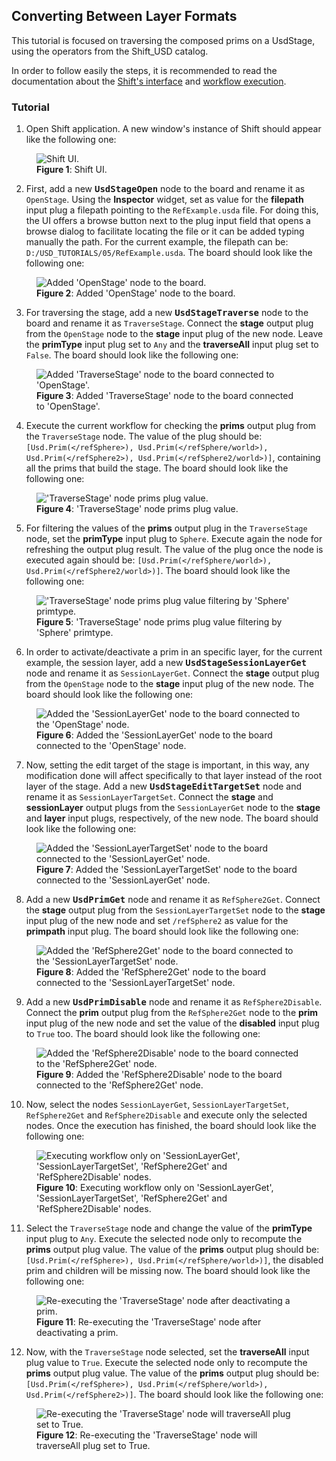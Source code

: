 ## Converting Between Layer Formats

This tutorial is focused on traversing the composed prims on a UsdStage, using the operators from the Shift_USD catalog.

In order to follow easily the steps, it is recommended to read the documentation about the [Shift's interface](../../../getting_started/basics/ui_overview.md) and [workflow execution](../../../getting_started/basics/execute.md).


### Tutorial

1. Open Shift application. A new window's instance of Shift should appear like the following one:

<figure>
    <img src="images/usd_tutorial_05/step_01_t05.png" alt="Shift UI.">
    <figcaption><b>Figure 1</b>: Shift UI.</figcaption>
</figure>

2. First, add a new **<tt>UsdStageOpen</tt>** node to the board and rename it as `OpenStage`. Using the **Inspector** widget, set as value for the **filepath** input plug a filepath pointing to the `RefExample.usda` file. For doing this, the UI offers a browse button next to the plug input field that opens a browse dialog to facilitate locating the file or it can be added typing manually the path. For the current example, the filepath can be: `D:/USD_TUTORIALS/05/RefExample.usda`. The board should look like the following one:

<figure>
    <img src="images/usd_tutorial_05/step_02_t05.png" alt="Added 'OpenStage' node to the board.">
    <figcaption><b>Figure 2</b>: Added 'OpenStage' node to the board.</figcaption>
</figure>

3. For traversing the stage, add a new **<tt>UsdStageTraverse</tt>** node to the board and rename it as `TraverseStage`. Connect the **stage** output plug from the `OpenStage` node to the **stage** input plug of the new node. Leave the **primType** input plug set to `Any` and the **traverseAll** input plug set to `False`. The board should look like the following one:

<figure>
    <img src="images/usd_tutorial_05/step_03_t05.png" alt="Added 'TraverseStage' node to the board connected to 'OpenStage'.">
    <figcaption><b>Figure 3</b>: Added 'TraverseStage' node to the board connected to 'OpenStage'.</figcaption>
</figure>

4. Execute the current workflow for checking the **prims** output plug from the `TraverseStage` node. The value of the plug should be: `[Usd.Prim(</refSphere>), Usd.Prim(</refSphere/world>), Usd.Prim(</refSphere2>), Usd.Prim(</refSphere2/world>)]`, containing all the prims that build the stage. The board should look like the following one:

<figure>
    <img src="images/usd_tutorial_05/step_04_t05.png" alt="'TraverseStage' node prims plug value.">
    <figcaption><b>Figure 4</b>: 'TraverseStage' node prims plug value.</figcaption>
</figure>

5. For filtering the values of the **prims** output plug in the `TraverseStage` node, set the **primType** input plug to `Sphere`. Execute again the node for refreshing the output plug result. The value of the plug once the node is executed again should be: `[Usd.Prim(</refSphere/world>), Usd.Prim(</refSphere2/world>)]`. The board should look like the following one:

<figure>
    <img src="images/usd_tutorial_05/step_05_t05.png" alt="'TraverseStage' node prims plug value filtering by 'Sphere' primtype.">
    <figcaption><b>Figure 5</b>: 'TraverseStage' node prims plug value filtering by 'Sphere' primtype.</figcaption>
</figure>

6. In order to activate/deactivate a prim in an specific layer, for the current example, the session layer, add a new **<tt>UsdStageSessionLayerGet</tt>** node and rename it as `SessionLayerGet`. Connect the **stage** output plug from the `OpenStage` node to the **stage** input plug of the new node. The board should look like the following one:

<figure>
    <img src="images/usd_tutorial_05/step_06_t05.png" alt="Added the 'SessionLayerGet' node to the board connected to the 'OpenStage' node.">
    <figcaption><b>Figure 6</b>: Added the 'SessionLayerGet' node to the board connected to the 'OpenStage' node.</figcaption>
</figure>

7. Now, setting the edit target of the stage is important, in this way, any modification done will affect specifically to that layer instead of the root layer of the stage. Add a new **<tt>UsdStageEditTargetSet</tt>** node and rename it as `SessionLayerTargetSet`. Connect the **stage** and **sessionLayer** output plugs from the `SessionLayerGet` node to the **stage** and **layer** input plugs, respectively, of the new node. The board should look like the following one:

<figure>
    <img src="images/usd_tutorial_05/step_07_t05.png" alt="Added the 'SessionLayerTargetSet' node to the board connected to the 'SessionLayerGet' node.">
    <figcaption><b>Figure 7</b>: Added the 'SessionLayerTargetSet' node to the board connected to the 'SessionLayerGet' node.</figcaption>
</figure>

8. Add a new **<tt>UsdPrimGet</tt>** node and rename it as `RefSphere2Get`. Connect the **stage** output plug from the `SessionLayerTargetSet` node to the **stage** input plug of the new node and set `/refSphere2` as value for the **primpath** input plug. The board should look like the following one:

<figure>
    <img src="images/usd_tutorial_05/step_08_t05.png" alt="Added the 'RefSphere2Get' node to the board connected to the 'SessionLayerTargetSet' node.">
    <figcaption><b>Figure 8</b>: Added the 'RefSphere2Get' node to the board connected to the 'SessionLayerTargetSet' node.</figcaption>
</figure>

9. Add a new **<tt>UsdPrimDisable</tt>** node and rename it as `RefSphere2Disable`. Connect the **prim** output plug from the `RefSphere2Get` node to the **prim** input plug of the new node and set the value of the **disabled** input plug to `True` too. The board should look like the following one:

<figure>
    <img src="images/usd_tutorial_05/step_09_t05.png" alt="Added the 'RefSphere2Disable' node to the board connected to the 'RefSphere2Get' node.">
    <figcaption><b>Figure 9</b>: Added the 'RefSphere2Disable' node to the board connected to the 'RefSphere2Get' node.</figcaption>
</figure>

10. Now, select the nodes `SessionLayerGet`, `SessionLayerTargetSet`, `RefSphere2Get` and `RefSphere2Disable` and execute only the selected nodes. Once the execution has finished, the board should look like the following one:

<figure>
    <img src="images/usd_tutorial_05/step_10_t05.png" alt="Executing workflow only on 'SessionLayerGet', 'SessionLayerTargetSet', 'RefSphere2Get' and 'RefSphere2Disable' nodes.">
    <figcaption><b>Figure 10</b>: Executing workflow only on 'SessionLayerGet', 'SessionLayerTargetSet', 'RefSphere2Get' and 'RefSphere2Disable' nodes.</figcaption>
</figure>

11. Select the `TraverseStage` node and change the value of the **primType** input plug to `Any`. Execute the selected node only to recompute the **prims** output plug value. The value of the **prims** output plug should be: `[Usd.Prim(</refSphere>), Usd.Prim(</refSphere/world>)]`, the disabled prim and children will be missing now. The board should look like the following one:

<figure>
    <img src="images/usd_tutorial_05/step_11_t05.png" alt="Re-executing the 'TraverseStage' node after deactivating a prim.">
    <figcaption><b>Figure 11</b>: Re-executing the 'TraverseStage' node after deactivating a prim.</figcaption>
</figure>

12. Now, with the `TraverseStage` node selected, set the **traverseAll** input plug value to `True`. Execute the selected node only to recompute the **prims** output plug value. The value of the **prims** output plug should be: `[Usd.Prim(</refSphere>), Usd.Prim(</refSphere/world>), Usd.Prim(</refSphere2>)]`. The board should look like the following one:

<figure>
    <img src="images/usd_tutorial_05/step_12_t05.png" alt="Re-executing the 'TraverseStage' node will traverseAll plug set to True.">
    <figcaption><b>Figure 12</b>: Re-executing the 'TraverseStage' node will traverseAll plug set to True.</figcaption>
</figure>
